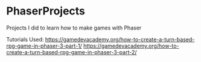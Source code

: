 # PhaserProjects
Projects I did to learn how to make games with Phaser 

Tutorials Used:
https://gamedevacademy.org/how-to-create-a-turn-based-rpg-game-in-phaser-3-part-1/
https://gamedevacademy.org/how-to-create-a-turn-based-rpg-game-in-phaser-3-part-2/
